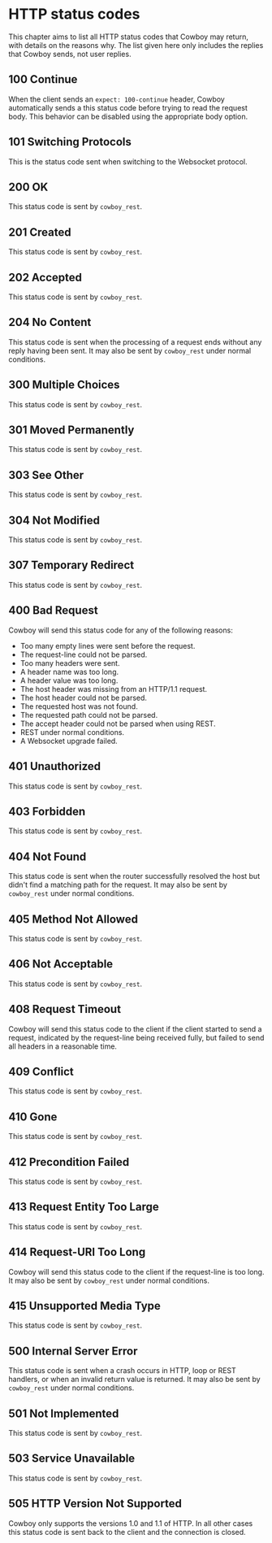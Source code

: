 HTTP status codes
=================

This chapter aims to list all HTTP status codes that Cowboy
may return, with details on the reasons why. The list given
here only includes the replies that Cowboy sends, not user
replies.

100 Continue
------------

When the client sends an `expect: 100-continue` header,
Cowboy automatically sends a this status code before
trying to read the request body. This behavior can be
disabled using the appropriate body option.

101 Switching Protocols
-----------------------

This is the status code sent when switching to the
Websocket protocol.

200 OK
------

This status code is sent by `cowboy_rest`.

201 Created
-----------

This status code is sent by `cowboy_rest`.

202 Accepted
------------

This status code is sent by `cowboy_rest`.

204 No Content
--------------

This status code is sent when the processing of a request
ends without any reply having been sent. It may also be
sent by `cowboy_rest` under normal conditions.

300 Multiple Choices
--------------------

This status code is sent by `cowboy_rest`.

301 Moved Permanently
---------------------

This status code is sent by `cowboy_rest`.

303 See Other
-------------

This status code is sent by `cowboy_rest`.

304 Not Modified
----------------

This status code is sent by `cowboy_rest`.

307 Temporary Redirect
----------------------

This status code is sent by `cowboy_rest`.

400 Bad Request
---------------

Cowboy will send this status code for any of the
following reasons:

* Too many empty lines were sent before the request.
* The request-line could not be parsed.
* Too many headers were sent.
* A header name was too long.
* A header value was too long.
* The host header was missing from an HTTP/1.1 request.
* The host header could not be parsed.
* The requested host was not found.
* The requested path could not be parsed.
* The accept header could not be parsed when using REST.
* REST under normal conditions.
* A Websocket upgrade failed.

401 Unauthorized
----------------

This status code is sent by `cowboy_rest`.

403 Forbidden
-------------

This status code is sent by `cowboy_rest`.

404 Not Found
-------------

This status code is sent when the router successfully
resolved the host but didn't find a matching path for
the request. It may also be sent by `cowboy_rest` under
normal conditions.

405 Method Not Allowed
----------------------

This status code is sent by `cowboy_rest`.

406 Not Acceptable
------------------

This status code is sent by `cowboy_rest`.

408 Request Timeout
-------------------

Cowboy will send this status code to the client if the
client started to send a request, indicated by the
request-line being received fully, but failed to send
all headers in a reasonable time.

409 Conflict
------------

This status code is sent by `cowboy_rest`.

410 Gone
--------

This status code is sent by `cowboy_rest`.

412 Precondition Failed
-----------------------

This status code is sent by `cowboy_rest`.

413 Request Entity Too Large
----------------------------

This status code is sent by `cowboy_rest`.

414 Request-URI Too Long
------------------------

Cowboy will send this status code to the client if the
request-line is too long. It may also be sent by
`cowboy_rest` under normal conditions.

415 Unsupported Media Type
--------------------------

This status code is sent by `cowboy_rest`.

500 Internal Server Error
-------------------------

This status code is sent when a crash occurs in HTTP, loop
or REST handlers, or when an invalid return value is
returned. It may also be sent by `cowboy_rest` under
normal conditions.

501 Not Implemented
-------------------

This status code is sent by `cowboy_rest`.

503 Service Unavailable
-----------------------

This status code is sent by `cowboy_rest`.

505 HTTP Version Not Supported
------------------------------

Cowboy only supports the versions 1.0 and 1.1 of HTTP.
In all other cases this status code is sent back to the
client and the connection is closed.
